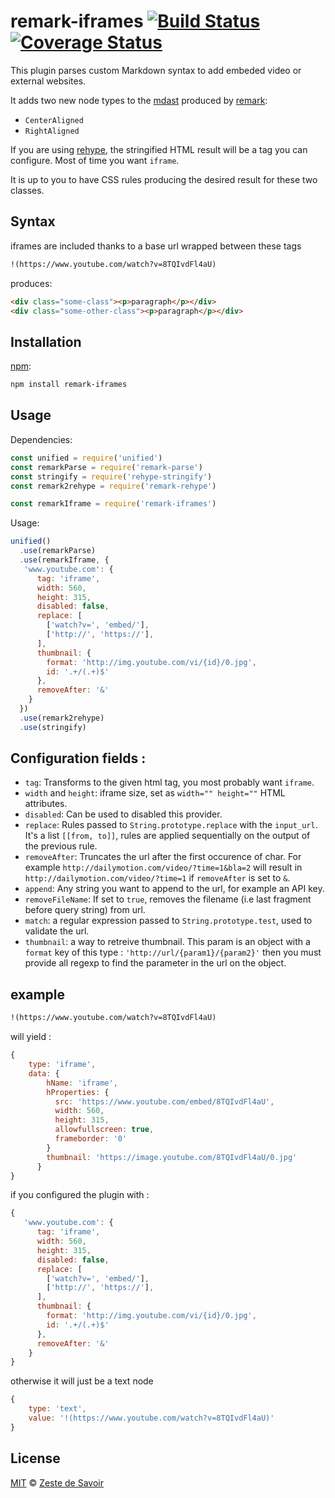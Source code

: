 # remark-iframes [![Build Status][build-badge]][build-status] [![Coverage Status][coverage-badge]][coverage-status]

This plugin parses custom Markdown syntax to add embeded video or external websites.

It adds two new node types to the [mdast][mdast] produced by [remark][remark]:

* `CenterAligned`
* `RightAligned`

If you are using [rehype][rehype], the stringified HTML result will be a tag you can configure. Most of time you want `iframe`.

It is up to you to have CSS rules producing the desired result for these two classes.

## Syntax

iframes are included thanks to a base url wrapped between these tags

```markdown
!(https://www.youtube.com/watch?v=8TQIvdFl4aU)
```

produces:

```html
<div class="some-class"><p>paragraph</p></div>
<div class="some-other-class"><p>paragraph</p></div>
```

## Installation

[npm][npm]:

```bash
npm install remark-iframes
```

## Usage

Dependencies:

```javascript
const unified = require('unified')
const remarkParse = require('remark-parse')
const stringify = require('rehype-stringify')
const remark2rehype = require('remark-rehype')

const remarkIframe = require('remark-iframes')
```

Usage:

```javascript
unified()
  .use(remarkParse)
  .use(remarkIframe, {
   'www.youtube.com': {
      tag: 'iframe',
      width: 560,
      height: 315,
      disabled: false,
      replace: [
        ['watch?v=', 'embed/'],
        ['http://', 'https://'],
      ],
      thumbnail: {
        format: 'http://img.youtube.com/vi/{id}/0.jpg',
        id: '.+/(.+)$'
      },
      removeAfter: '&'
    }
  })
  .use(remark2rehype)
  .use(stringify)
```

## Configuration fields :

- `tag`: Transforms to the given html tag, you most probably want `iframe`.
- `width` and `height`: iframe size, set as `width="" height=""` HTML attributes.
- `disabled`: Can be used to disabled this provider.
- `replace`: Rules passed to `String.prototype.replace` with the `input_url`. It's a list `[[from, to]]`, rules are applied sequentially on the output of the previous rule.
- `removeAfter`: Truncates the url after the first occurence of char. For example `http://dailymotion.com/video/?time=1&bla=2` will result in `http://dailymotion.com/video/?time=1` if `removeAfter` is set to `&`.
- `append`: Any string you want to append to the url, for example an API key.
- `removeFileName`: If set to `true`, removes the filename (i.e last fragment before query string) from url.
- `match`: a regular expression passed to `String.prototype.test`, used to validate the url.
- `thumbnail`: a way to retreive thumbnail. This param is an object with a `format` key of this type : `'http://url/{param1}/{param2}'` then you must provide all regexp to find the parameter in the url on the object.

## example

```markdown
!(https://www.youtube.com/watch?v=8TQIvdFl4aU)
```

will yield : 

```javascript
{
    type: 'iframe',
    data: {
        hName: 'iframe',
        hProperties: {
          src: 'https://www.youtube.com/embed/8TQIvdFl4aU',
          width: 560,
          height: 315,
          allowfullscreen: true,
          frameborder: '0'
        }
        thumbnail: 'https://image.youtube.com/8TQIvdFl4aU/0.jpg'
      }
}
```

if you configured the plugin with : 

```javascript
{
   'www.youtube.com': {
      tag: 'iframe',
      width: 560,
      height: 315,
      disabled: false,
      replace: [
        ['watch?v=', 'embed/'],
        ['http://', 'https://'],
      ],
      thumbnail: {
        format: 'http://img.youtube.com/vi/{id}/0.jpg',
        id: '.+/(.+)$'
      },
      removeAfter: '&'
    }
}
```

otherwise it will just be a text node 

```javascript
{
    type: 'text',
    value: '!(https://www.youtube.com/watch?v=8TQIvdFl4aU)'
}
```

## License

[MIT][license] © [Zeste de Savoir][zds]

<!-- Definitions -->

[build-badge]: https://img.shields.io/travis/zestedesavoir/zmarkdown.svg

[build-status]: https://travis-ci.org/zestedesavoir/zmarkdown

[coverage-badge]: https://img.shields.io/coveralls/zestedesavoir/zmarkdown.svg

[coverage-status]: https://coveralls.io/github/zestedesavoir/zmarkdown

[license]: https://github.com/zestedesavoir/zmarkdown/blob/master/packages/remark-iframes/LICENSE-MIT

[zds]: https://zestedesavoir.com

[npm]: https://www.npmjs.com/package/remark-align

[mdast]: https://github.com/syntax-tree/mdast/blob/master/readme.md

[remark]: https://github.com/wooorm/remark

[rehype]: https://github.com/wooorm/rehype

